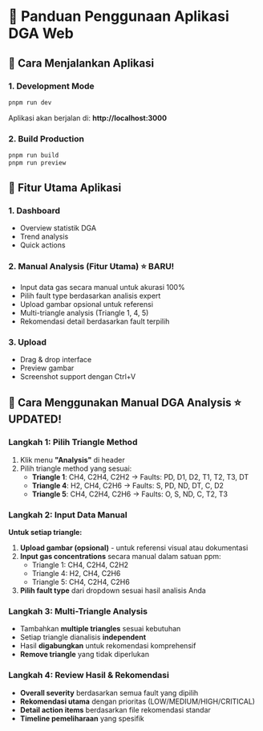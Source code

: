 # 📖 Panduan Penggunaan Aplikasi DGA Web

## 🚀 Cara Menjalankan Aplikasi

### 1. Development Mode
```bash
pnpm run dev
```
Aplikasi akan berjalan di: **http://localhost:3000**

### 2. Build Production
```bash
pnpm run build
pnpm run preview
```

## 🎯 Fitur Utama Aplikasi

### 1. **Dashboard** 
- Overview statistik DGA
- Trend analysis 
- Quick actions

### 2. **Manual Analysis (Fitur Utama)** ⭐ **BARU!**
- Input data gas secara manual untuk akurasi 100%
- Pilih fault type berdasarkan analisis expert
- Upload gambar opsional untuk referensi
- Multi-triangle analysis (Triangle 1, 4, 5)
- Rekomendasi detail berdasarkan fault terpilih

### 3. **Upload**
- Drag & drop interface
- Preview gambar
- Screenshot support dengan Ctrl+V

## 🔬 Cara Menggunakan Manual DGA Analysis ⭐ **UPDATED!**

### Langkah 1: Pilih Triangle Method
1. Klik menu **"Analysis"** di header
2. Pilih triangle method yang sesuai:
   - **Triangle 1**: CH4, C2H4, C2H2 → Faults: PD, D1, D2, T1, T2, T3, DT
   - **Triangle 4**: H2, CH4, C2H6 → Faults: S, PD, ND, DT, C, D2
   - **Triangle 5**: CH4, C2H4, C2H6 → Faults: O, S, ND, C, T2, T3

### Langkah 2: Input Data Manual
**Untuk setiap triangle:**
1. **Upload gambar (opsional)** - untuk referensi visual atau dokumentasi
2. **Input gas concentrations** secara manual dalam satuan ppm:
   - Triangle 1: CH4, C2H4, C2H2
   - Triangle 4: H2, CH4, C2H6
   - Triangle 5: CH4, C2H4, C2H6
3. **Pilih fault type** dari dropdown sesuai hasil analisis Anda

### Langkah 3: Multi-Triangle Analysis
- Tambahkan **multiple triangles** sesuai kebutuhan
- Setiap triangle dianalisis **independent**
- Hasil **digabungkan** untuk rekomendasi komprehensif
- **Remove triangle** yang tidak diperlukan

### Langkah 4: Review Hasil & Rekomendasi
- **Overall severity** berdasarkan semua fault yang dipilih
- **Rekomendasi utama** dengan prioritas (LOW/MEDIUM/HIGH/CRITICAL)
- **Detail action items** berdasarkan file rekomendasi standar
- **Timeline pemeliharaan** yang spesifik 